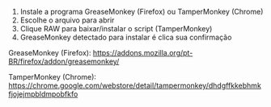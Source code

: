1) Instale a programa GreaseMonkey (Firefox) ou TamperMonkey (Chrome)
2) Escolhe o arquivo para abrir
3) Clique RAW para baixar/instalar o script (TamperMonkey)
4) GreaseMonkey detectado para instalar é clica sua confirmação

GreaseMonkey (Firefox):
https://addons.mozilla.org/pt-BR/firefox/addon/greasemonkey/

TamperMonkey (Chrome):
https://chrome.google.com/webstore/detail/tampermonkey/dhdgffkkebhmkfjojejmpbldmpobfkfo
